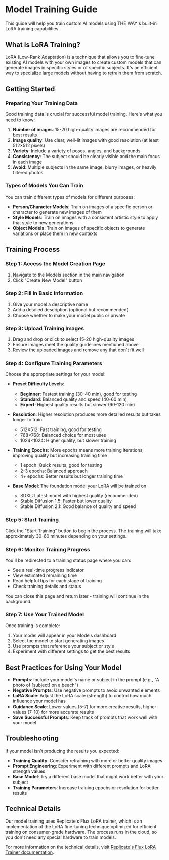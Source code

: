 # Model Training Guide

This guide will help you train custom AI models using THE WAY's built-in LoRA training capabilities.

## What is LoRA Training?

LoRA (Low-Rank Adaptation) is a technique that allows you to fine-tune existing AI models with your own images to create custom models that can generate images in specific styles or of specific subjects. It's an efficient way to specialize large models without having to retrain them from scratch.

## Getting Started

### Preparing Your Training Data

Good training data is crucial for successful model training. Here's what you need to know:

1. **Number of images**: 15-20 high-quality images are recommended for best results
2. **Image quality**: Use clear, well-lit images with good resolution (at least 512×512 pixels)
3. **Variety**: Include a variety of poses, angles, and backgrounds
4. **Consistency**: The subject should be clearly visible and the main focus in each image
5. **Avoid**: Multiple subjects in the same image, blurry images, or heavily filtered photos

### Types of Models You Can Train

You can train different types of models for different purposes:

- **Person/Character Models**: Train on images of a specific person or character to generate new images of them
- **Style Models**: Train on images with a consistent artistic style to apply that style to new generations
- **Object Models**: Train on images of specific objects to generate variations or place them in new contexts

## Training Process

### Step 1: Access the Model Creation Page

1. Navigate to the Models section in the main navigation
2. Click "Create New Model" button

### Step 2: Fill in Basic Information

1. Give your model a descriptive name
2. Add a detailed description (optional but recommended)
3. Choose whether to make your model public or private

### Step 3: Upload Training Images

1. Drag and drop or click to select 15-20 high-quality images
2. Ensure images meet the quality guidelines mentioned above
3. Review the uploaded images and remove any that don't fit well

### Step 4: Configure Training Parameters

Choose the appropriate settings for your model:

- **Preset Difficulty Levels**:
  - **Beginner**: Fastest training (30-40 min), good for testing
  - **Standard**: Balanced quality and speed (40-60 min)
  - **Expert**: Highest quality results but slower (60-120 min)

- **Resolution**: Higher resolution produces more detailed results but takes longer to train
  - 512×512: Fast training, good for testing
  - 768×768: Balanced choice for most uses
  - 1024×1024: Higher quality, but slower training

- **Training Epochs**: More epochs means more training iterations, improving quality but increasing training time
  - 1 epoch: Quick results, good for testing
  - 2-3 epochs: Balanced approach
  - 4+ epochs: Better results but longer training time

- **Base Model**: The foundation model your LoRA will be trained on
  - SDXL: Latest model with highest quality (recommended)
  - Stable Diffusion 1.5: Faster but lower quality
  - Stable Diffusion 2.1: Good balance of quality and speed

### Step 5: Start Training

Click the "Start Training" button to begin the process. The training will take approximately 30-60 minutes depending on your settings.

### Step 6: Monitor Training Progress

You'll be redirected to a training status page where you can:
- See a real-time progress indicator
- View estimated remaining time
- Read helpful tips for each stage of training
- Check training details and status

You can close this page and return later - training will continue in the background.

### Step 7: Use Your Trained Model

Once training is complete:
1. Your model will appear in your Models dashboard
2. Select the model to start generating images
3. Use prompts that reference your subject or style
4. Experiment with different settings to get the best results

## Best Practices for Using Your Model

- **Prompts**: Include your model's name or subject in the prompt (e.g., "A photo of [subject] on a beach")
- **Negative Prompts**: Use negative prompts to avoid unwanted elements
- **LoRA Scale**: Adjust the LoRA scale (strength) to control how much influence your model has
- **Guidance Scale**: Lower values (5-7) for more creative results, higher values (7-10) for more accurate results
- **Save Successful Prompts**: Keep track of prompts that work well with your model

## Troubleshooting

If your model isn't producing the results you expected:

- **Training Quality**: Consider retraining with more or better quality images
- **Prompt Engineering**: Experiment with different prompts and LoRA strength values
- **Base Model**: Try a different base model that might work better with your subject
- **Training Parameters**: Increase training epochs or resolution for better results

## Technical Details

Our model training uses Replicate's Flux LoRA trainer, which is an implementation of the LoRA fine-tuning technique optimized for efficient training on consumer-grade hardware. The process runs in the cloud, so you don't need any special hardware to train models.

For more information on the technical details, visit [Replicate's Flux LoRA Trainer documentation](https://replicate.com/ostris/flux-dev-lora-trainer/train). 